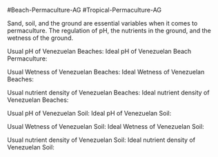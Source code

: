 #Beach-Permaculture-AG #Tropical-Permaculture-AG 

Sand, soil, and the ground are essential variables when it comes to permaculture. The regulation of pH, the nutrients in the ground, and the wetness of the ground. 

Usual pH of Venezuelan Beaches:
Ideal pH of Venezuelan Beach Permaculture:

Usual Wetness of Venezuelan Beaches:
Ideal Wetness of Venezuelan Beaches:

Usual nutrient density of Venezuelan Beaches:
Ideal nutrient density of Venezuelan Beaches:

Usual pH of Venezuelan Soil:
Ideal pH of Venezuelan Soil:

Usual Wetness of Venezuelan Soil:
Ideal Wetness of Venezuelan Soil:

Usual nutrient density of Venezuelan Soil:
Ideal nutrient density of Venezuelan Soil: